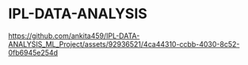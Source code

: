 # IPL-DATA-ANALYSIS

https://github.com/ankita459/IPL-DATA-ANALYSIS_ML_Project/assets/92936521/4ca44310-ccbb-4030-8c52-0fb6945e254d
